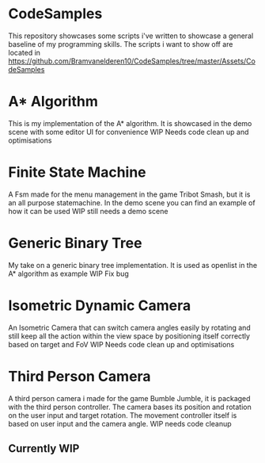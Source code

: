 # CodeSamples

This repository showcases some scripts i've written to showcase a general baseline of my programming skills.
The scripts i want to show off are located in
https://github.com/Bramvanelderen10/CodeSamples/tree/master/Assets/CodeSamples

# A* Algorithm

This is my implementation of the A* algorithm. It is showcased in the demo scene with some editor UI for convenience  WIP Needs code clean up and optimisations

# Finite State Machine

A Fsm made for the menu management in the game Tribot Smash, but it is an all purpose statemachine. In the demo scene you can find an example of how it can be used  WIP still needs a demo scene

# Generic Binary Tree

My take on a generic binary tree implementation. It is used as openlist in the A* algorithm as example WIP Fix bug

# Isometric Dynamic Camera

An Isometric Camera that can switch camera angles easily by rotating and still keep all the action within the view space by positioning itself correctly based on target and FoV  WIP Needs code clean up and optimisations

# Third Person Camera

A third person camera i made for the game Bumble Jumble, it is packaged with the third person controller. The camera bases its position and rotation on the user input and target rotation. The movement controller itself is based on user input and the camera angle.  WIP needs code cleanup

## Currently WIP
